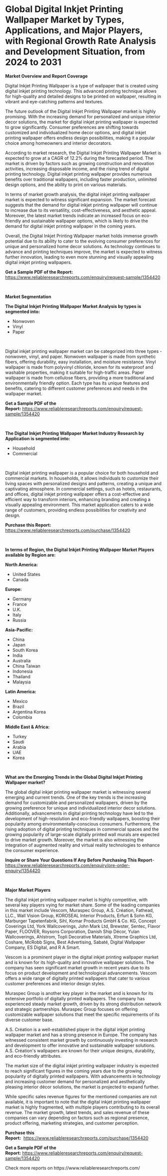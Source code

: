 <p><h1>Global Digital Inkjet Printing Wallpaper Market by Types, Applications, and Major Players, with Regional Growth Rate Analysis and Development Situation, from 2024 to 2031</h1></p><p><strong>Market Overview and Report Coverage</strong></p>
<p><p>Digital Inkjet Printing Wallpaper is a type of wallpaper that is created using digital inkjet printing technology. This advanced printing technique allows for high-quality and detailed designs to be printed on wallpaper, resulting in vibrant and eye-catching patterns and textures.</p><p>The future outlook of the Digital Inkjet Printing Wallpaper market is highly promising. With the increasing demand for personalized and unique interior decor solutions, the market for digital inkjet printing wallpaper is expected to grow significantly. Consumer preferences are shifting towards customized and individualized home decor options, and digital inkjet printing wallpaper offers endless design possibilities, making it a popular choice among homeowners and interior decorators.</p><p>According to market research, the Digital Inkjet Printing Wallpaper Market is expected to grow at a CAGR of 12.2% during the forecasted period. The market is driven by factors such as growing construction and renovation activities, increasing disposable income, and the rising trend of digital printing technology. Digital inkjet printing wallpaper provides numerous benefits over traditional wallpapers, including faster production, unlimited design options, and the ability to print on various materials.</p><p>In terms of market growth analysis, the digital inkjet printing wallpaper market is expected to witness significant expansion. The market forecast suggests that the demand for digital inkjet printing wallpaper will continue to increase due to its versatility, cost-effectiveness, and aesthetic appeal. Moreover, the latest market trends indicate an increased focus on eco-friendly and sustainable wallpaper options, which is likely to drive the demand for digital inkjet printing wallpaper in the coming years.</p><p>Overall, the Digital Inkjet Printing Wallpaper market holds immense growth potential due to its ability to cater to the evolving consumer preferences for unique and personalized home decor solutions. As technology continues to advance and printing techniques improve, the market is expected to witness further innovation, leading to even more stunning and visually appealing digital inkjet printing wallpapers.</p></p>
<p><strong>Get a Sample PDF of the Report:</strong> <a href="https://www.reliableresearchreports.com/enquiry/request-sample/1354420">https://www.reliableresearchreports.com/enquiry/request-sample/1354420</a></p>
<p>&nbsp;</p>
<p><strong>Market Segmentation</strong></p>
<p><strong>The Digital Inkjet Printing Wallpaper Market Analysis by types is segmented into:</strong></p>
<p><ul><li>Nonwoven</li><li>Vinyl</li><li>Paper</li></ul></p>
<p>&nbsp;</p>
<p><p>Digital inkjet printing wallpaper market can be categorized into three types - nonwoven, vinyl, and paper. Nonwoven wallpaper is made from synthetic fibers, offering durability, easy installation, and moisture resistance. Vinyl wallpaper is made from polyvinyl chloride, known for its waterproof and washable properties, making it suitable for high-traffic areas. Paper wallpaper is made from cellulose fibers, providing a more traditional and environmentally friendly option. Each type has its unique features and benefits, catering to different customer preferences and needs in the wallpaper market.</p></p>
<p><strong>Get a Sample PDF of the Report:</strong>&nbsp;<a href="https://www.reliableresearchreports.com/enquiry/request-sample/1354420">https://www.reliableresearchreports.com/enquiry/request-sample/1354420</a></p>
<p>&nbsp;</p>
<p><strong>The Digital Inkjet Printing Wallpaper Market Industry Research by Application is segmented into:</strong></p>
<p><ul><li>Household</li><li>Commercial</li></ul></p>
<p>&nbsp;</p>
<p><p>Digital inkjet printing wallpaper is a popular choice for both household and commercial markets. In households, it allows individuals to customize their living spaces with personalized designs and patterns, creating a unique and captivating atmosphere. In commercial settings, such as hotels, restaurants, and offices, digital inkjet printing wallpaper offers a cost-effective and efficient way to transform interiors, enhancing branding and creating a visually appealing environment. This market application caters to a wide range of customers, providing endless possibilities for creativity and design.</p></p>
<p><strong>Purchase this Report:</strong>&nbsp; <a href="https://www.reliableresearchreports.com/purchase/1354420">https://www.reliableresearchreports.com/purchase/1354420</a></p>
<p>&nbsp;</p>
<p><strong>In terms of Region, the Digital Inkjet Printing Wallpaper Market Players available by Region are:</strong></p>
<p>
    <p> <strong> North America: </strong>
        <ul>
            <li>United States</li>
            <li>Canada</li>
        </ul>
        </p> 
    <p> <strong> Europe: </strong>
        <ul>
            <li>Germany</li>
            <li>France</li>
            <li>U.K.</li>
            <li>Italy</li>
            <li>Russia</li>
        </ul>
        </p> 
    <p> <strong> Asia-Pacific: </strong>
        <ul>
            <li>China</li>
            <li>Japan</li>
            <li>South Korea</li>
            <li>India</li>
            <li>Australia</li>
            <li>China Taiwan</li>
            <li>Indonesia</li>
            <li>Thailand</li>
            <li>Malaysia</li>
        </ul>
        </p> 
    <p> <strong> Latin America: </strong>
        <ul>
            <li>Mexico</li>
            <li>Brazil</li>
            <li>Argentina Korea</li>
            <li>Colombia</li>
        </ul>
        </p> 
    <p> <strong> Middle East & Africa: </strong>
        <ul>
            <li>Turkey</li>
            <li>Saudi</li>
            <li>Arabia</li>
            <li>UAE</li>
            <li>Korea</li>
        </ul>
    </p>
    </p>
<p>&nbsp;</p>
<p><strong>What are the Emerging Trends in the Global Digital Inkjet Printing Wallpaper market?</strong></p>
<p><p>The global digital inkjet printing wallpaper market is witnessing several emerging and current trends. One of the key trends is the increasing demand for customizable and personalized wallpapers, driven by the growing preference for unique and individualized interior decor solutions. Additionally, advancements in digital printing technology have led to the development of high-resolution and eco-friendly wallpapers, boosting their popularity among environmentally-conscious consumers. Furthermore, the rising adoption of digital printing techniques in commercial spaces and the growing popularity of large-scale digitally printed wall murals are expected to drive market growth. Moreover, the market is also witnessing the integration of augmented reality and virtual reality technologies to enhance the consumer experience.</p></p>
<p><strong>Inquire or Share Your Questions If Any Before Purchasing This Report</strong>- <a href="https://www.reliableresearchreports.com/enquiry/pre-order-enquiry/1354420">https://www.reliableresearchreports.com/enquiry/pre-order-enquiry/1354420</a></p>
<p>&nbsp;</p>
<p><strong>Major Market Players</strong></p>
<p><p>The digital inkjet printing wallpaper market is highly competitive, with several key players vying for market share. Some of the leading companies in this market include Vescom, Muraspec Group, A.S. Création, Fathead, LLC., Wall Vision Group, KOROSEAL Interior Products, Erfurt & Sohn KG, Marburger Tapetenfabrik, Sihl, Komar Products GmbH & Co. KG, Concept Coverings Ltd, York Wallcoverings, John Mark Ltd, Brewster, Sentec, Flavor Paper, FLOOVER, Roysons Corporation, Danish Ship Décor, Yulan Wallcoverings, Ahlstrom, Topli Decorative Materials, Xtreme Graphics Ltd, Coshare, McRobb Signs, Best Advertising, Sabaté, Digital Wallpaper Company, ES Digital, and R A Smart.</p><p>Vescom is a prominent player in the digital inkjet printing wallpaper market and is known for its high-quality and innovative wallpaper solutions. The company has seen significant market growth in recent years due to its focus on product development and technological advancements. Vescom offers a wide range of digitally printed wallpapers that cater to various customer preferences and interior design styles.</p><p>Muraspec Group is another key player in the market and is known for its extensive portfolio of digitally printed wallpapers. The company has experienced steady market growth, driven by its strong distribution network and strategic partnerships. Muraspec Group focuses on offering customizable wallpaper solutions that meet the specific requirements of its diverse customer base.</p><p>A.S. Création is a well-established player in the digital inkjet printing wallpaper market and has a strong presence in Europe. The company has witnessed consistent market growth by continuously investing in research and development to offer innovative and sustainable wallpaper solutions. A.S. Création's wallpapers are known for their unique designs, durability, and eco-friendly attributes.</p><p>The market size of the digital inkjet printing wallpaper industry is expected to reach significant figures in the coming years due to the growing popularity of digitally printed wallpapers. With advancements in technology and increasing customer demand for personalized and aesthetically pleasing interior décor solutions, the market is projected to expand further.</p><p>While specific sales revenue figures for the mentioned companies are not available, it is important to note that the digital inkjet printing wallpaper market is highly fragmented, with multiple players contributing to its overall revenue. The market growth, latest trends, and sales revenue of these companies can vary depending on factors such as regional presence, product offering, marketing strategies, and customer perception.</p></p>
<p><strong>Purchase this Report:</strong>&nbsp;&nbsp;<a href="https://www.reliableresearchreports.com/purchase/1354420">https://www.reliableresearchreports.com/purchase/1354420</a></p>
<p></p>
<p><strong>Get a Sample PDF of the Report:</strong>&nbsp;<a href="https://www.reliableresearchreports.com/enquiry/request-sample/1354420">https://www.reliableresearchreports.com/enquiry/request-sample/1354420</a></p>
<p>Check more reports on https://www.reliableresearchreports.com/</p>